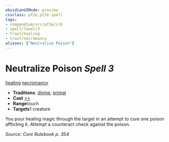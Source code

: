 ```yaml
---
obsidianUIMode: preview
cssclass: pf2e,pf2e-spell
tags:
- compendium/src/pf2e/crb
- spell/level/3
- trait/healing
- trait/necromancy
aliases: ["Neutralize Poison"]
---
```

# Neutralize Poison *Spell 3*   
[healing](../../rules/traits/healing.md)  [necromancy](../../rules/traits/necromancy.md)  

- **Traditions**: [divine](../../rules/traits/divine.md), [primal](../../rules/traits/primal.md)
- **Cast** [>>](../../rules/core-rulebook/chapter-9-playing-the-game.md#Actions "Two-Action") 
- **Range**touch
- **Targets**1 creature

You pour healing magic through the target in an attempt to cure one poison afflicting it. Attempt a counteract check against the poison.

*Source: Core Rulebook p. 354*
